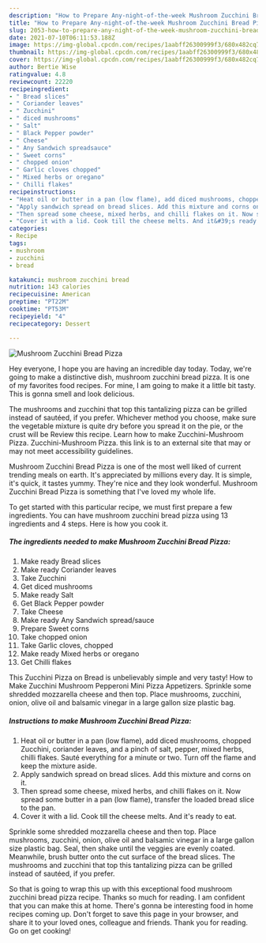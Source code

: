 ```yaml
---
description: "How to Prepare Any-night-of-the-week Mushroom Zucchini Bread Pizza"
title: "How to Prepare Any-night-of-the-week Mushroom Zucchini Bread Pizza"
slug: 2053-how-to-prepare-any-night-of-the-week-mushroom-zucchini-bread-pizza
date: 2021-07-10T06:11:53.188Z
image: https://img-global.cpcdn.com/recipes/1aabff26300999f3/680x482cq70/mushroom-zucchini-bread-pizza-recipe-main-photo.jpg
thumbnail: https://img-global.cpcdn.com/recipes/1aabff26300999f3/680x482cq70/mushroom-zucchini-bread-pizza-recipe-main-photo.jpg
cover: https://img-global.cpcdn.com/recipes/1aabff26300999f3/680x482cq70/mushroom-zucchini-bread-pizza-recipe-main-photo.jpg
author: Bertie Wise
ratingvalue: 4.8
reviewcount: 22220
recipeingredient:
- " Bread slices"
- " Coriander leaves"
- " Zucchini"
- " diced mushrooms"
- " Salt"
- " Black Pepper powder"
- " Cheese"
- " Any Sandwich spreadsauce"
- " Sweet corns"
- " chopped onion"
- " Garlic cloves chopped"
- " Mixed herbs or oregano"
- " Chilli flakes"
recipeinstructions:
- "Heat oil or butter in a pan (low flame), add diced mushrooms, chopped Zucchini, coriander leaves, and a pinch of salt, pepper, mixed herbs, chilli flakes. Sauté everything for a minute or two. Turn off the flame and keep the mixture aside."
- "Apply sandwich spread on bread slices. Add this mixture and corns on it."
- "Then spread some cheese, mixed herbs, and chilli flakes on it. Now spread some butter in a pan (low flame), transfer the loaded bread slice to the pan."
- "Cover it with a lid. Cook till the cheese melts. And it&#39;s ready to eat."
categories:
- Recipe
tags:
- mushroom
- zucchini
- bread

katakunci: mushroom zucchini bread 
nutrition: 143 calories
recipecuisine: American
preptime: "PT22M"
cooktime: "PT53M"
recipeyield: "4"
recipecategory: Dessert

---
```



![Mushroom Zucchini Bread Pizza](https://img-global.cpcdn.com/recipes/1aabff26300999f3/680x482cq70/mushroom-zucchini-bread-pizza-recipe-main-photo.jpg)

Hey everyone, I hope you are having an incredible day today. Today, we're going to make a distinctive dish, mushroom zucchini bread pizza. It is one of my favorites food recipes. For mine, I am going to make it a little bit tasty. This is gonna smell and look delicious.

The mushrooms and zucchini that top this tantalizing pizza can be grilled instead of sautéed, if you prefer. Whichever method you choose, make sure the vegetable mixture is quite dry before you spread it on the pie, or the crust will be Review this recipe. Learn how to make Zucchini-Mushroom Pizza. Zucchini-Mushroom Pizza. this link is to an external site that may or may not meet accessibility guidelines.

Mushroom Zucchini Bread Pizza is one of the most well liked of current trending meals on earth. It's appreciated by millions every day. It is simple, it's quick, it tastes yummy. They're nice and they look wonderful. Mushroom Zucchini Bread Pizza is something that I've loved my whole life.


To get started with this particular recipe, we must first prepare a few ingredients. You can have mushroom zucchini bread pizza using 13 ingredients and 4 steps. Here is how you cook it.

<!--inarticleads1-->

##### The ingredients needed to make Mushroom Zucchini Bread Pizza:

1. Make ready  Bread slices
1. Make ready  Coriander leaves
1. Take  Zucchini
1. Get  diced mushrooms
1. Make ready  Salt
1. Get  Black Pepper powder
1. Take  Cheese
1. Make ready  Any Sandwich spread/sauce
1. Prepare  Sweet corns
1. Take  chopped onion
1. Take  Garlic cloves, chopped
1. Make ready  Mixed herbs or oregano
1. Get  Chilli flakes


This Zucchini Pizza on Bread is unbelievably simple and very tasty! How to Make Zucchini Mushroom Pepperoni Mini Pizza Appetizers. Sprinkle some shredded mozzarella cheese and then top. Place mushrooms, zucchini, onion, olive oil and balsamic vinegar in a large gallon size plastic bag. 

<!--inarticleads2-->

##### Instructions to make Mushroom Zucchini Bread Pizza:

1. Heat oil or butter in a pan (low flame), add diced mushrooms, chopped Zucchini, coriander leaves, and a pinch of salt, pepper, mixed herbs, chilli flakes. Sauté everything for a minute or two. Turn off the flame and keep the mixture aside.
1. Apply sandwich spread on bread slices. Add this mixture and corns on it.
1. Then spread some cheese, mixed herbs, and chilli flakes on it. Now spread some butter in a pan (low flame), transfer the loaded bread slice to the pan.
1. Cover it with a lid. Cook till the cheese melts. And it&#39;s ready to eat.


Sprinkle some shredded mozzarella cheese and then top. Place mushrooms, zucchini, onion, olive oil and balsamic vinegar in a large gallon size plastic bag. Seal, then shake until the veggies are evenly coated. Meanwhile, brush butter onto the cut surface of the bread slices. The mushrooms and zucchini that top this tantalizing pizza can be grilled instead of sautéed, if you prefer. 

So that is going to wrap this up with this exceptional food mushroom zucchini bread pizza recipe. Thanks so much for reading. I am confident that you can make this at home. There's gonna be interesting food in home recipes coming up. Don't forget to save this page in your browser, and share it to your loved ones, colleague and friends. Thank you for reading. Go on get cooking!

